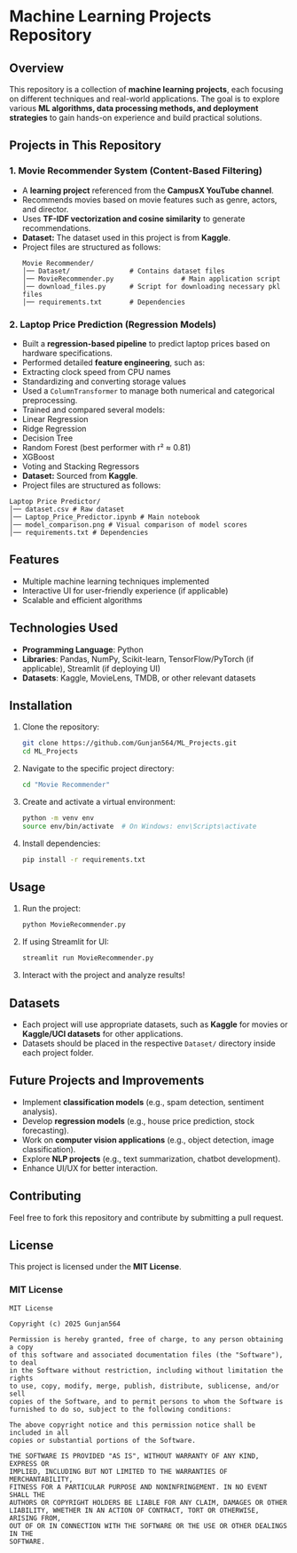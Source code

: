 # Machine Learning Projects Repository

## Overview

This repository is a collection of **machine learning projects**, each focusing on different techniques and real-world applications. The goal is to explore various **ML algorithms, data processing methods, and deployment strategies** to gain hands-on experience and build practical solutions.

## Projects in This Repository

### 1. Movie Recommender System (Content-Based Filtering)

- A **learning project** referenced from the **CampusX YouTube channel**.
- Recommends movies based on movie features such as genre, actors, and director.
- Uses **TF-IDF vectorization and cosine similarity** to generate recommendations.
- **Dataset:** The dataset used in this project is from **Kaggle**.
- Project files are structured as follows:
  ```
  Movie Recommender/
  │── Dataset/               # Contains dataset files
  │── MovieRecommender.py                 # Main application script
  │── download_files.py      # Script for downloading necessary pkl files
  │── requirements.txt       # Dependencies
  ```

### 2. Laptop Price Prediction (Regression Models)

- Built a **regression-based pipeline** to predict laptop prices based on hardware specifications.
- Performed detailed **feature engineering**, such as:
- Extracting clock speed from CPU names
- Standardizing and converting storage values
- Used a `ColumnTransformer` to manage both numerical and categorical preprocessing.
- Trained and compared several models:
- Linear Regression
- Ridge Regression
- Decision Tree
- Random Forest (best performer with r² ≈ 0.81)
- XGBoost
- Voting and Stacking Regressors
- **Dataset:** Sourced from **Kaggle**.
- Project files are structured as follows:
```
Laptop Price Predictor/ 
│── dataset.csv # Raw dataset 
│── Laptop_Price_Predictor.ipynb # Main notebook 
│── model_comparison.png # Visual comparison of model scores 
│── requirements.txt # Dependencies
```
## Features

- Multiple machine learning techniques implemented
- Interactive UI for user-friendly experience (if applicable)
- Scalable and efficient algorithms

## Technologies Used

- **Programming Language**: Python
- **Libraries**: Pandas, NumPy, Scikit-learn, TensorFlow/PyTorch (if applicable), Streamlit (if deploying UI)
- **Datasets**: Kaggle, MovieLens, TMDB, or other relevant datasets

## Installation

1. Clone the repository:
   ```bash
   git clone https://github.com/Gunjan564/ML_Projects.git
   cd ML_Projects
   ```
2. Navigate to the specific project directory:
   ```bash
   cd "Movie Recommender"
   ```
3. Create and activate a virtual environment:
   ```bash
   python -m venv env
   source env/bin/activate  # On Windows: env\Scripts\activate
   ```
4. Install dependencies:
   ```bash
   pip install -r requirements.txt
   ```

## Usage

1. Run the project:
   ```bash
   python MovieRecommender.py
   ```
2. If using Streamlit for UI:
   ```bash
   streamlit run MovieRecommender.py
   ```
3. Interact with the project and analyze results!

## Datasets

- Each project will use appropriate datasets, such as **Kaggle** for movies or **Kaggle/UCI datasets** for other applications.
- Datasets should be placed in the respective `Dataset/` directory inside each project folder.

## Future Projects and Improvements

- Implement **classification models** (e.g., spam detection, sentiment analysis).
- Develop **regression models** (e.g., house price prediction, stock forecasting).
- Work on **computer vision applications** (e.g., object detection, image classification).
- Explore **NLP projects** (e.g., text summarization, chatbot development).
- Enhance UI/UX for better interaction.

## Contributing

Feel free to fork this repository and contribute by submitting a pull request.

## License

This project is licensed under the **MIT License**.

### MIT License

```
MIT License

Copyright (c) 2025 Gunjan564

Permission is hereby granted, free of charge, to any person obtaining a copy
of this software and associated documentation files (the "Software"), to deal
in the Software without restriction, including without limitation the rights
to use, copy, modify, merge, publish, distribute, sublicense, and/or sell
copies of the Software, and to permit persons to whom the Software is
furnished to do so, subject to the following conditions:

The above copyright notice and this permission notice shall be included in all
copies or substantial portions of the Software.

THE SOFTWARE IS PROVIDED "AS IS", WITHOUT WARRANTY OF ANY KIND, EXPRESS OR
IMPLIED, INCLUDING BUT NOT LIMITED TO THE WARRANTIES OF MERCHANTABILITY,
FITNESS FOR A PARTICULAR PURPOSE AND NONINFRINGEMENT. IN NO EVENT SHALL THE
AUTHORS OR COPYRIGHT HOLDERS BE LIABLE FOR ANY CLAIM, DAMAGES OR OTHER
LIABILITY, WHETHER IN AN ACTION OF CONTRACT, TORT OR OTHERWISE, ARISING FROM,
OUT OF OR IN CONNECTION WITH THE SOFTWARE OR THE USE OR OTHER DEALINGS IN THE
SOFTWARE.
```

